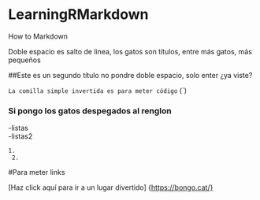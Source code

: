 # LearningRMarkdown
How to Markdown

Doble espacio es salto de linea,
los gatos son títulos, entre más gatos, más pequeños

##Este es un segundo título
no pondre doble espacio, solo enter
¿ya viste?

`La comilla simple invertida es para meter código` (`)

  ### Si pongo los gatos despegados al renglon
  
  -listas  
  -listas2  
  
    1. 
     2. 

#Para meter links

[Haz click aquí para ir a un lugar divertido] {https://bongo.cat/}
